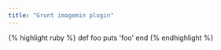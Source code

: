 ```yaml
---
title: "Grunt imagemin plugin"
---
```


{% highlight ruby %}
def foo
  puts 'foo'
end
{% endhighlight %}
